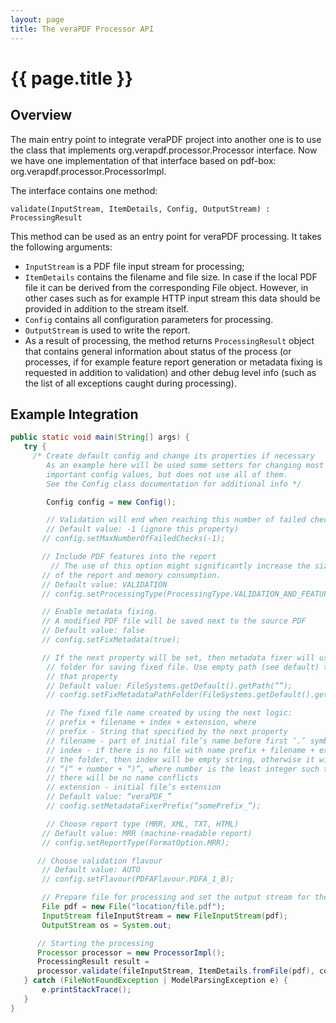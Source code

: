 ```yaml
---
layout: page
title: The veraPDF Processor API
---
```


{{ page.title }}
================

## Overview

The main entry point to integrate veraPDF project into another one is to use the class that implements org.verapdf.processor.Processor interface. Now we have one implementation of that interface based on pdf-box: org.verapdf.processor.ProcessorImpl.

The interface contains one method:

    validate(InputStream, ItemDetails, Config, OutputStream) : ProcessingResult

This method can be used as an entry point for veraPDF processing. It takes the following arguments:

 - `InputStream` is a PDF file input stream for processing;
 - `ItemDetails` contains the filename and file size. In case if the local PDF file it can be derived from the corresponding File object. However, in other cases such as for example HTTP input stream this data should be provided in addition to the stream itself.
 - `Config` contains all configuration parameters for processing.
 - `OutputStream` is used to write the report.
 - As a result of processing, the method returns `ProcessingResult` object that contains general information about status of the process (or processes, if for example feature report generation or metadata fixing is requested in addition to validation) and other debug level info (such as the list of all exceptions caught during processing).

## Example Integration
```Java
public static void main(String[] args) {
   try {
     /* Create default config and change its properties if necessary
        As an example here will be used some setters for changing most
        important config values, but does not use all of them.
        See the Config class documentation for additional info */

        Config config = new Config();

        // Validation will end when reaching this number of failed checks.
        // Default value: -1 (ignore this property)
       // config.setMaxNumberOfFailedChecks(-1);

       // Include PDF features into the report
	     // The use of this option might significantly increase the size
       // of the report and memory consumption.
       // Default value: VALIDATION
       // config.setProcessingType(ProcessingType.VALIDATION_AND_FEATURES);

       // Enable metadata fixing.
       // A modified PDF file will be saved next to the source PDF
       // Default value: false
       // config.setFixMetadata(true);

       // If the next property will be set, then metadata fixer will use specified
        // folder for saving fixed file. Use empty path (see default) to disable
        // that property
        // Default value: FileSystems.getDefault().getPath(“”);
        // config.setFixMetadataPathFolder(FileSystems.getDefault().getPath(“folder”));

        // The fixed file name created by using the next logic:
        // prefix + filename + index + extension, where
        // prefix - String that specified by the next property
        // filename - part of initial file’s name before first ‘.’ symbol,
        // index - if there is no file with name prefix + filename + extension in
        // the folder, then index will be empty string, otherwise it will be equal to
        // “(“ + number + “)”, where number is the least integer such that
        // there will be no name conflicts
        // extension - initial file’s extension
        // Default value: “veraPDF_”
        // config.setMetadataFixerPrefix(“somePrefix_”);

        // Choose report type (MRR, XML, TXT, HTML)
       // Default value: MRR (machine-readable report)
       // config.setReportType(FormatOption.MRR);

      // Choose validation flavour
       // Default value: AUTO
       // config.setFlavour(PDFAFlavour.PDFA_1_B);

       // Prepare file for processing and set the output stream for the report
       File pdf = new File("location/file.pdf");
       InputStream fileInputStream = new FileInputStream(pdf);
       OutputStream os = System.out;

      // Starting the processing
      Processor processor = new ProcessorImpl();
      ProcessingResult result =
      processor.validate(fileInputStream, ItemDetails.fromFile(pdf), config, os);
   } catch (FileNotFoundException | ModelParsingException e) {
       e.printStackTrace();
   }
}
```
